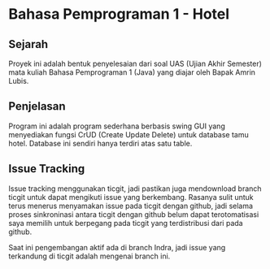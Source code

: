 # Bahasa Pemprograman 1 - Hotel

## Sejarah
Proyek ini adalah bentuk penyelesaian dari soal UAS (Ujian Akhir Semester)  mata kuliah Bahasa Pemprograman 1 (Java) yang diajar oleh Bapak Amrin Lubis.

## Penjelasan
Program ini adalah program sederhana berbasis swing GUI yang menyediakan fungsi CrUD (Create Update Delete) untuk database tamu hotel. Database ini sendiri hanya terdiri atas satu table.

## Issue Tracking
Issue tracking menggunakan ticgit, jadi pastikan juga mendownload branch ticgit untuk dapat mengikuti issue yang berkembang. Rasanya sulit untuk terus menerus menyamakan issue pada ticgit dengan github, jadi selama proses sinkroninasi antara ticgit dengan github belum dapat terotomatisasi saya memilih untuk berpegang pada ticgit yang terdistribusi dari pada github.

Saat ini pengembangan aktif ada di branch Indra, jadi issue yang terkandung di ticgit adalah mengenai branch ini.
